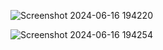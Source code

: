 ![Screenshot 2024-06-16 194220](https://github.com/Praniti1594/Spotify-Clone-Reactjs-Tailwind-CSS/assets/140830559/9fb2efeb-1c16-4215-ba1a-f45b1815b67d)

![Screenshot 2024-06-16 194254](https://github.com/Praniti1594/Spotify-Clone-Reactjs-Tailwind-CSS/assets/140830559/dde55c71-7521-4b5e-9bc2-ddc79f0515d0)

